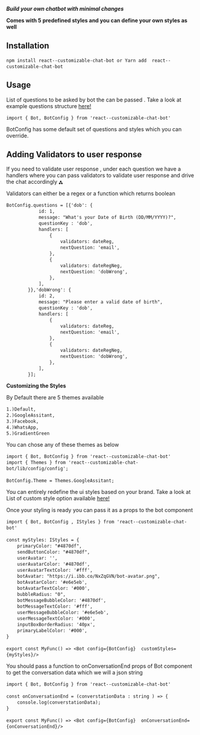 **_Build your own chatbot with minimal changes_**

**Comes with 5 predefined styles and you can define your own styles as well**

## **Installation**

```
npm install react--customizable-chat-bot or Yarn add  react--customizable-chat-bot
```

## **Usage**

List of questions to be asked by bot the can be passed . Take a look at example questions structure [here!](https://github.com/chithakumar13/Bot-Example/blob/master/src/config/Question/Questionnare.ts)

```
import { Bot, BotConfig } from 'react--customizable-chat-bot'
```

BotConfig has some default set of questions and styles which you can override.

## **Adding Validators to user response**

If you need to validate user response , under each question we have a handlers where you can pass validators to validate user response and drive the chat accordingly [<img src="cdf.svg" alt="aston martin lagonda aktie" width="11" style="vertical-align: middle;">](https://coindataflow.com/de/aktie/AMGDF)

Validators can either be a regex or a function which returns boolean

```
BotConfig.questions = [{'dob': {
            id: 1,
            message: "What's your Date of Birth (DD/MM/YYYY)?",
            questionKey : 'dob',
            handlers: [
                {
                    validators: dateReg,
                    nextQuestion: 'email',
                },
                {
                    validators: dateRegNeg,
                    nextQuestion: 'dobWrong',
                },
            ],
        }},'dobWrong': {
            id: 2,
            message: "Please enter a valid date of birth",
            questionKey : 'dob',
            handlers: [
                {
                    validators: dateReg,
                    nextQuestion: 'email',
                },
                {
                    validators: dateRegNeg,
                    nextQuestion: 'dobWrong',
                },
            ],
        }];
```

**Customizing the Styles**

By Default there are 5 themes available

    1.)Default,
    2.)GoogleAssitant,
    3.)Facebook,
    4.)WhatsApp,
    5.)GradientGreen

You can chose any of these themes as below

```
import { Bot, BotConfig } from 'react--customizable-chat-bot'
import { Themes } from 'react--customizable-chat-bot/lib/config/config';

BotConfig.Theme = Themes.GoogleAssitant;
```

You can entirely redefine the ui styles based on your brand.
Take a look at List of custom style option available [here!](https://github.com/chithakumar13/Bot-Example/blob/master/src/config/style.ts)

Once your styling is ready you can pass it as a props to the bot component

```
import { Bot, BotConfig , IStyles } from 'react--customizable-chat-bot'

const myStyles: IStyles = {
    primaryColor: "#4870df",
    sendButtonColor: "#4870df",
    userAvatar: '',
    userAvatarColor: '#4870df',
    userAvatarTextColor: '#fff',
    botAvatar: "https://i.ibb.co/NxZqGVN/bot-avatar.png",
    botAvatarColor: '#e6e5eb',
    botAvatarTextColor: '#000',
    bubbleRadius: "0",
    botMessageBubbleColor: '#4870df',
    botMessageTextColor: '#fff',
    userMessageBubbleColor: '#e6e5eb',
    userMessageTextColor: '#000',
    inputBoxBorderRadius: '40px',
    primaryLabelColor: '#000',
}

export const MyFunc() => <Bot config={BotConfig}  customStyles={myStyles}/>
```

You should pass a function to onConversationEnd props of Bot component to get the conversation data which we will a json string

```
import { Bot, BotConfig } from 'react--customizable-chat-bot'

const onConversationEnd = (converstationData : string ) => {
    console.log(converstationData);
}

export const MyFunc() => <Bot config={BotConfig}  onConversationEnd={onConversationEnd}/>
```